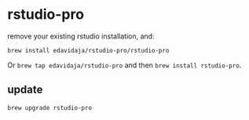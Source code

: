 # rstudio-pro

remove your existing rstudio installation, and:

`brew install edavidaja/rstudio-pro/rstudio-pro`

Or `brew tap edavidaja/rstudio-pro` and then `brew install rstudio-pro`.

## update

`brew upgrade rstudio-pro`
